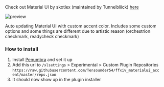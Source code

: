 Check out Material UI by skotlex (maintained by Tunnelbliick) [here](https://github.com/Tunnelbliick/ffxiv-material-ui)

![preview](images/preview.png)

Auto updating Material UI with custom accent color.
Includes some custom options and some things are different due to artistic reason (orchestrion checkmark, readycheck checkmark)

### How to install
1. Install [Penumbra](https://github.com/xivdev/Penumbra) and set it up
2. Add this url to `/xlsettings` > Experimental > Custom Plugin Repositories `https://raw.githubusercontent.com/Tensounder54/ffxiv_materialui_accent/master/repo.json`
3. It should now show up in the plugin installer
